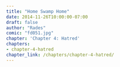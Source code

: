 ```yaml
---
title: "Home Swamp Home"
date: 2014-11-26T10:00:00-07:00
draft: false
author: "Rades"
comic: "fd051.jpg"
chapter: 'Chapter 4: Hatred'
chapters:
- chapter-4-hatred
chapter_link: /chapters/chapter-4-hatred/
---
```

